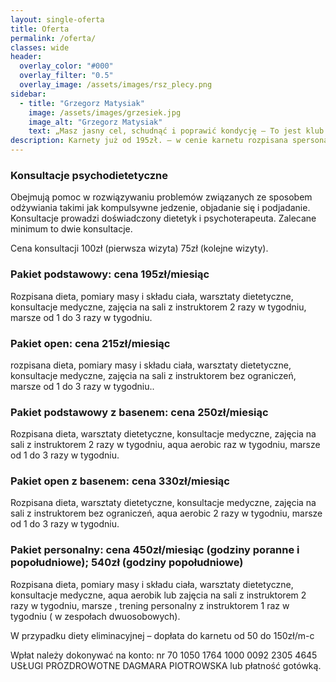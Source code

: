```yaml
---
layout: single-oferta
title: Oferta
permalink: /oferta/
classes: wide
header:
  overlay_color: "#000"
  overlay_filter: "0.5"
  overlay_image: /assets/images/rsz_plecy.png
sidebar:
  - title: "Grzegorz Matysiak"
    image: /assets/images/grzesiek.jpg
    image_alt: "Grzegorz Matysiak"
    text: „Masz jasny cel, schudnąć i poprawić kondycję – To jest klub właśnie dla Ciebie. Dagmara wskaże Ci jak to osiągnąć. Nasze wspaniałe trenerki zatroszczą się o odpowiednią dawkę ruchu, od klubowiczów dostaniesz nieograniczone wsparcie, dobre słowo i bardzo dużo uśmiechu. Dzięki wspaniałym osobom w klubie i odrobinie determinacji w pół roku zrzuciłem 25kg. Drogie Panie i Panowie – naprawdę się da”
description: Karnety już od 195zł. – w cenie karnetu rozpisana spersonalizowana dieta na każdy dzień, pomiary masy i składu ciała, warsztaty dietetyczne, konsultacje medyczne, zajęcia na sali z instruktorem, opcjonalnie zajęcia na basenie. Konsultacje psychodietetyczne już od 60zł.
---
```



### Konsultacje psychodietetyczne
Obejmują pomoc w rozwiązywaniu problemów związanych ze sposobem odżywiania takimi jak kompulsywne jedzenie, objadanie się i podjadanie. Konsultacje prowadzi doświadczony dietetyk i psychoterapeuta. Zalecane minimum to dwie konsultacje.

Cena konsultacji 100zł (pierwsza wizyta) 75zł (kolejne wizyty).


### Pakiet podstawowy: cena 195zł/miesiąc
Rozpisana dieta, pomiary masy i składu ciała, warsztaty dietetyczne, konsultacje medyczne, zajęcia na sali z instruktorem 2 razy w tygodniu, marsze od 1 do 3 razy w tygodniu.


### Pakiet open: cena 215zł/miesiąc
rozpisana dieta, pomiary masy i składu ciała, warsztaty dietetyczne, konsultacje medyczne, zajęcia na sali z instruktorem bez ograniczeń, marsze od 1 do 3 razy w tygodniu..


### Pakiet podstawowy z basenem: cena 250zł/miesiąc
Rozpisana dieta, warsztaty dietetyczne, konsultacje medyczne, zajęcia na sali z instruktorem 2 razy w tygodniu, aqua aerobic raz w tygodniu, marsze od 1 do 3 razy w tygodniu.


### Pakiet open z basenem: cena 330zł/miesiąc
Rozpisana dieta, warsztaty dietetyczne, konsultacje medyczne, zajęcia na sali z instruktorem bez ograniczeń, aqua aerobic 2 razy w tygodniu, marsze od 1 do 3 razy w tygodniu.


### Pakiet personalny: cena 450zł/miesiąc (godziny poranne i popołudniowe); 540zł (godziny popołudniowe)
Rozpisana dieta, pomiary masy i składu ciała, warsztaty dietetyczne, konsultacje medyczne, aqua aerobik lub zajęcia na sali z instruktorem 2 razy w tygodniu, marsze , trening personalny z instruktorem 1 raz w tygodniu ( w zespołach dwuosobowych).


W przypadku diety eliminacyjnej – dopłata do karnetu od
50 do 150zł/m-c

Wpłat należy dokonywać na konto: nr 70 1050 1764 1000
0092 2305 4645 USŁUGI PROZDROWOTNE DAGMARA
PIOTROWSKA lub płatność gotówką.